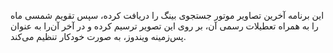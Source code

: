 این برنامه آخرین تصاویر موتور جستجوی بینگ را دریافت کرده، سپس تقویم شمسی ماه را به همراه تعطیلات رسمی آن، بر روی این تصویر ترسیم کرده و در آخر آن‌را به عنوان پس‌زمینه ویندوز، به صورت خودکار تنظیم می‌کند.
